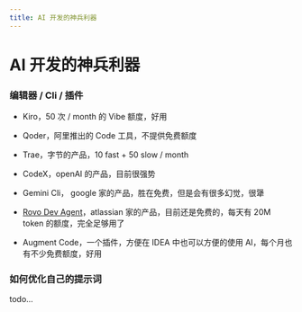 ```yaml
---
title: AI 开发的神兵利器
---
```


# AI 开发的神兵利器

### 编辑器 / Cli / 插件

- Kiro，50 次 / month 的 Vibe 额度，好用
- Qoder，阿里推出的 Code 工具，不提供免费额度
- Trae，字节的产品，10 fast + 50 slow / month

- CodeX，openAI 的产品，目前很强势
- Gemini Cli， google 家的产品，胜在免费，但是会有很多幻觉，很犟
- [Rovo Dev Agent](https://community.atlassian.com/forums/Rovo-for-Software-Teams-Beta/Introducing-Rovo-Dev-CLI-AI-Powered-Development-in-your-terminal/ba-p/3043623?referer=https://community.atlassian.com/forums/Rovo-for-Software-Teams-Beta/Introducing-Rovo-Dev-CLI-AI-Powered-Development-in-your-terminal/ba-p/3043623)，atlassian 家的产品，目前还是免费的，每天有 20M token 的额度，完全足够用了

- Augment Code，一个插件，方便在 IDEA 中也可以方便的使用 AI，每个月也有不少免费额度，好用

### 如何优化自己的提示词

todo...